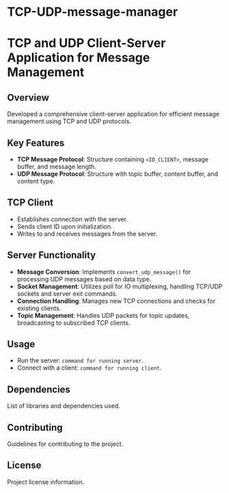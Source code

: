 # TCP-UDP-message-manager
# TCP and UDP Client-Server Application for Message Management

## Overview
Developed a comprehensive client-server application for efficient message management using TCP and UDP protocols.


## Key Features
- **TCP Message Protocol**: Structure containing `<ID_CLIENT>`, message buffer, and message length.
- **UDP Message Protocol**: Structure with topic buffer, content buffer, and content type.

## TCP Client
- Establishes connection with the server.
- Sends client ID upon initialization.
- Writes to and receives messages from the server.

## Server Functionality
- **Message Conversion**: Implements `convert_udp_message()` for processing UDP messages based on data type.
- **Socket Management**: Utilizes poll for IO multiplexing, handling TCP/UDP sockets and server exit commands.
- **Connection Handling**: Manages new TCP connections and checks for existing clients.
- **Topic Management**: Handles UDP packets for topic updates, broadcasting to subscribed TCP clients.

## Usage
- Run the server: `command for running server`.
- Connect with a client: `command for running client`.

## Dependencies
List of libraries and dependencies used.

## Contributing
Guidelines for contributing to the project.

## License
Project license information.
